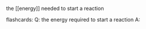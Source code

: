 the [[energy]] needed to start a reaction

flashcards:
Q: the energy required to start a reaction
A: 

